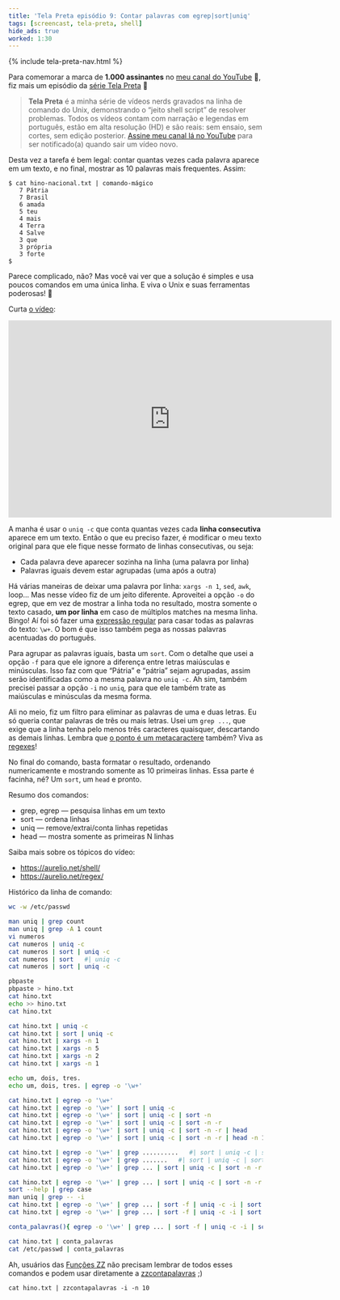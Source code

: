 ```yaml
---
title: 'Tela Preta episódio 9: Contar palavras com egrep|sort|uniq'
tags: [screencast, tela-preta, shell]
hide_ads: true
worked: 1:30
---
```


{% include tela-preta-nav.html %}

Para comemorar a marca de **1.000 assinantes** no [meu canal do YouTube](https://www.youtube.com/user/aureliojargas) 🎉, fiz mais um episódio da [série Tela Preta](/tela-preta/) 🎉

> **Tela Preta** é a minha série de vídeos nerds gravados na linha de comando do Unix, demonstrando o “jeito shell script” de resolver problemas. Todos os vídeos contam com narração e legendas em português, estão em alta resolução (HD) e são reais: sem ensaio, sem cortes, sem edição posterior. [Assine meu canal lá no YouTube](https://www.youtube.com/user/aureliojargas) para ser notificado(a) quando sair um vídeo novo.

Desta vez a tarefa é bem legal: contar quantas vezes cada palavra aparece em um texto, e no final, mostrar as 10 palavras mais frequentes. Assim:

```console
$ cat hino-nacional.txt | comando-mágico
   7 Pátria
   7 Brasil
   6 amada
   5 teu
   4 mais
   4 Terra
   4 Salve
   3 que
   3 própria
   3 forte
$
```

Parece complicado, não? Mas você vai ver que a solução é simples e usa poucos comandos em uma única linha. E viva o Unix e suas ferramentas poderosas! 💪

Curta [o vídeo](https://www.youtube.com/watch?v=BYYyt6Ag3Kc&list=PLkMH2SrZj2aiWw-t6rLgciBQqqoZZn5t1):

<p><span class="embed-youtube" style="text-align:center; display: block;"><iframe class="youtube-player" type="text/html" width="640" height="390" src="https://www.youtube.com/embed/BYYyt6Ag3Kc?list=PLkMH2SrZj2aiWw-t6rLgciBQqqoZZn5t1" frameborder="0" allowfullscreen></iframe></span></p>

A manha é usar o `uniq -c` que conta quantas vezes cada **linha consecutiva** aparece em um texto. Então o que eu preciso fazer, é modificar o meu texto original para que ele fique nesse formato de linhas consecutivas, ou seja:

- Cada palavra deve aparecer sozinha na linha (uma palavra por linha)
- Palavras iguais devem estar agrupadas (uma após a outra)

Há várias maneiras de deixar uma palavra por linha: `xargs -n 1`, `sed`, `awk`, loop... Mas nesse vídeo fiz de um jeito diferente. Aproveitei a opção `-o` do egrep, que em vez de mostrar a linha toda no resultado, mostra somente o texto casado, **um por linha** em caso de múltiplos matches na mesma linha. Bingo! Aí foi só fazer uma [expressão regular](/regex/) para casar todas as palavras do texto: `\w+`. O bom é que isso também pega as nossas palavras acentuadas do português.

Para agrupar as palavras iguais, basta um `sort`. Com o detalhe que usei a opção `-f` para que ele ignore a diferença entre letras maiúsculas e minúsculas. Isso faz com que “Pátria” e “pátria” sejam agrupadas, assim serão identificadas como a mesma palavra no `uniq -c`. Ah sim, também precisei passar a opção `-i` no `uniq`, para que ele também trate as maiúsculas e minúsculas da mesma forma.

Ali no meio, fiz um filtro para eliminar as palavras de uma e duas letras. Eu só queria contar palavras de três ou mais letras. Usei um `grep ...`, que exige que a linha tenha pelo menos três caracteres quaisquer, descartando as demais linhas. Lembra que [o ponto é um metacaractere](/regex/guia/ponto.html) também? Viva as [regexes](/regex/)!

No final do comando, basta formatar o resultado, ordenando numericamente e mostrando somente as 10 primeiras linhas. Essa parte é facinha, né? Um `sort`, um `head` e pronto.

Resumo dos comandos:

* grep, egrep — pesquisa linhas em um texto
* sort — ordena linhas
* uniq — remove/extrai/conta linhas repetidas
* head — mostra somente as primeiras N linhas

Saiba mais sobre os tópicos do vídeo:

* <https://aurelio.net/shell/>
* <https://aurelio.net/regex/>

Histórico da linha de comando:

```bash
wc -w /etc/passwd

man uniq | grep count
man uniq | grep -A 1 count
vi numeros
cat numeros | uniq -c
cat numeros | sort | uniq -c
cat numeros | sort   #| uniq -c
cat numeros | sort | uniq -c

pbpaste
pbpaste > hino.txt
cat hino.txt
echo >> hino.txt
cat hino.txt

cat hino.txt | uniq -c
cat hino.txt | sort | uniq -c
cat hino.txt | xargs -n 1
cat hino.txt | xargs -n 5
cat hino.txt | xargs -n 2
cat hino.txt | xargs -n 1

echo um, dois, tres.
echo um, dois, tres. | egrep -o '\w+'

cat hino.txt | egrep -o '\w+'
cat hino.txt | egrep -o '\w+' | sort | uniq -c
cat hino.txt | egrep -o '\w+' | sort | uniq -c | sort -n
cat hino.txt | egrep -o '\w+' | sort | uniq -c | sort -n -r
cat hino.txt | egrep -o '\w+' | sort | uniq -c | sort -n -r | head
cat hino.txt | egrep -o '\w+' | sort | uniq -c | sort -n -r | head -n 15

cat hino.txt | egrep -o '\w+' | grep ..........   #| sort | uniq -c | sort -n -r | head -n 15
cat hino.txt | egrep -o '\w+' | grep .......   #| sort | uniq -c | sort -n -r | head -n 15
cat hino.txt | egrep -o '\w+' | grep ... | sort | uniq -c | sort -n -r | head -n 15

cat hino.txt | egrep -o '\w+' | grep ... | sort | uniq -c | sort -n -r | grep tria
sort --help | grep case
man uniq | grep -- -i
cat hino.txt | egrep -o '\w+' | grep ... | sort -f | uniq -c -i | sort -n -r | grep tria
cat hino.txt | egrep -o '\w+' | grep ... | sort -f | uniq -c -i | sort -n -r | head

conta_palavras(){ egrep -o '\w+' | grep ... | sort -f | uniq -c -i | sort -n -r | head; }

cat hino.txt | conta_palavras
cat /etc/passwd | conta_palavras
```

Ah, usuários das [Funções ZZ](https://funcoeszz.net) não precisam lembrar de todos esses comandos e podem usar diretamente a [zzcontapalavras](https://github.com/funcoeszz/funcoeszz/blob/master/zz/zzcontapalavras.sh) ;)

```
cat hino.txt | zzcontapalavras -i -n 10
```
